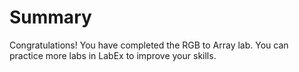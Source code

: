 # Summary

Congratulations! You have completed the RGB to Array lab. You can practice more labs in LabEx to improve your skills.
